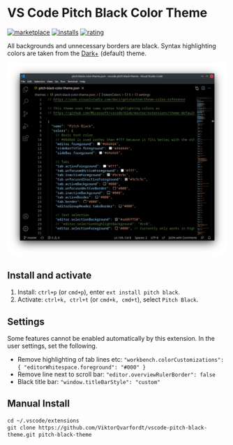# VS Code Pitch Black Color Theme  

[![marketplace](https://img.shields.io/visual-studio-marketplace/v/ViktorQvarfordt.vscode-pitch-black-theme?color=brightgreen&label=Visual%20Studio%20Marketplace)](https://marketplace.visualstudio.com/items?itemName=ViktorQvarfordt.vscode-pitch-black-theme)
[![installs](https://img.shields.io/visual-studio-marketplace/i/ViktorQvarfordt.vscode-pitch-black-theme?label=Installs)](https://marketplace.visualstudio.com/items?itemName=ViktorQvarfordt.vscode-pitch-black-theme)
[![rating](https://img.shields.io/visual-studio-marketplace/r/ViktorQvarfordt.vscode-pitch-black-theme?label=Rating)](https://marketplace.visualstudio.com/items?itemName=ViktorQvarfordt.vscode-pitch-black-theme)
  
All backgrounds and unnecessary borders are black. Syntax highlighting colors are taken from the [Dark+](https://github.com/Microsoft/vscode/blob/master/extensions/theme-defaults/themes/dark_defaults.json) (default) theme. 

![Screenshot](https://raw.githubusercontent.com/TheZoraiz/vscode-pitch-black-theme/master/screenshot.png)
  
  
## Install and activate  
  
1. Install: `ctrl+p` (or `cmd+p`), enter `ext install pitch black`.  
2. Activate: `ctrl+k, ctrl+t` (or `cmd+k, cmd+t`), select `Pitch Black`.  
  
  
## Settings  
  
Some features cannot be enabled automatically by this extension. In the user settings, set the following.  
  
- Remove highlighting of tab lines etc: `"workbench.colorCustomizations": { "editorWhitespace.foreground": "#000" }`  
- Remove line next to scroll bar: `"editor.overviewRulerBorder": false`  
- Black title bar: `"window.titleBarStyle": "custom"`  
  
  
## Manual Install  
  
```  
cd ~/.vscode/extensions  
git clone https://github.com/ViktorQvarfordt/vscode-pitch-black-theme.git pitch-black-theme  
```